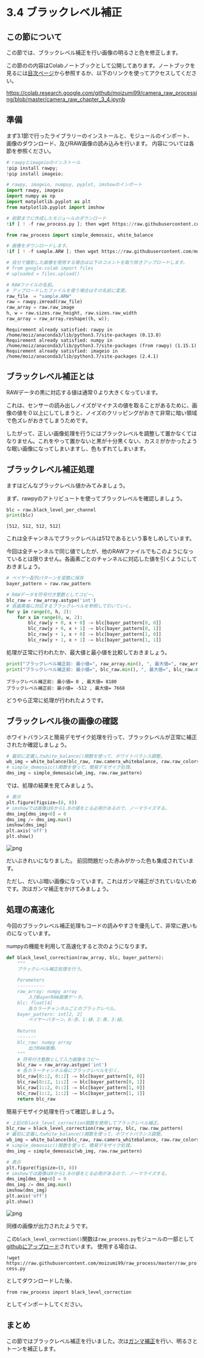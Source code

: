 
# 3.4 ブラックレベル補正

## この節について

この節では、ブラックレベル補正を行い画像の明るさと色を修正します。

この節のの内容はColabノートブックとして公開してあります。ノートブックを見るには[目次ページ](https://colab.research.google.com/github/moizumi99/camera_raw_processing/blob/master/camera_raw_toc.ipynb)から参照するか、以下のリンクを使ってアクセスしてください。

https://colab.research.google.com/github/moizumi99/camera_raw_processing/blob/master/camera_raw_chapter_3_4.ipynb

## 準備

まず3.1節で行ったライブラリーのインストールと、モジュールのインポート、画像のダウンロード、及びRAW画像の読み込みを行います。
内容については各節を参照ください。


```python
# rawpyとimageioのインストール
!pip install rawpy;
!pip install imageio;

# rawpy, imageio, numpuy, pyplot, imshowのインポート
import rawpy, imageio
import numpy as np
import matplotlib.pyplot as plt
from matplotlib.pyplot import imshow

# 前節までに作成したモジュールのダウンロード
!if [ ! -f raw_process.py ]; then wget https://raw.githubusercontent.com/moizumi99/camera_raw_process/master/raw_process.py; fi

from raw_process import simple_demosaic, white_balance

# 画像をダウンロードします。
!if [ ! -f sample.ARW ]; then wget https://raw.githubusercontent.com/moizumi99/camera_raw_process/master/sample.ARW; fi

# 自分で撮影した画像を使用する場合は以下のコメントを取り除きアップロードします。
# from google.colab import files
# uploaded = files.upload()

# RAWファイルの名前。
# アップロードしたファイルを使う場合はその名前に変更。
raw_file  = "sample.ARW"
raw = rawpy.imread(raw_file)
raw_array = raw.raw_image
h, w = raw.sizes.raw_height, raw.sizes.raw_width
raw_array = raw_array.reshape((h, w));
```

    Requirement already satisfied: rawpy in /home/moiz/anaconda3/lib/python3.7/site-packages (0.13.0)
    Requirement already satisfied: numpy in /home/moiz/anaconda3/lib/python3.7/site-packages (from rawpy) (1.15.1)
    Requirement already satisfied: imageio in /home/moiz/anaconda3/lib/python3.7/site-packages (2.4.1)


## ブラックレベル補正とは

RAWデータの黒に対応する値は通常０より大きくなっています。

これは、センサーの読み出しノイズがマイナスの値を取ることがあるために、画像の値を０以上にしてしまうと、ノイズのクリッピングがおきて非常に暗い領域で色ズレがおきてしまうためです。

したがって、正しい画像処理を行うにはブラックレベルを調整して置かなくてはなりません。これをやって置かないと黒が十分黒くない、カスミがかかったような眠い画像になってしまいますし、色もずれてしまいます。

## ブラックレベル補正処理

ますはどんなブラックレベル値かみてみましょう。

まず、rawpyのアトリビュートを使ってブラックレベルを確認しましょう。


```python
blc = raw.black_level_per_channel
print(blc)
```

    [512, 512, 512, 512]


これは全チャンネルでブラックレベルは512であるという事をしめしています。

今回は全チャンネルで同じ値でしたが、他のRAWファイルでもこのようになっているとは限りません。各画素ごとのチャンネルに対応した値を引くようにしておきましょう。



```python
# ベイヤー配列パターンを変数に保存
bayer_pattern = raw.raw_pattern

# RAWデータを符号付き整数としてコピー。
blc_raw = raw_array.astype('int')
# 各画素毎に対応するブラックレベルを参照して引いていく。
for y in range(0, h, 2):
    for x in range(0, w, 2):
        blc_raw[y + 0, x + 0] -= blc[bayer_pattern[0, 0]]
        blc_raw[y + 0, x + 1] -= blc[bayer_pattern[0, 1]]
        blc_raw[y + 1, x + 0] -= blc[bayer_pattern[1, 0]]
        blc_raw[y + 1, x + 1] -= blc[bayer_pattern[1, 1]]
```

処理が正常に行われたか、最大値と最小値を比較しておきましょう。


```python
print("ブラックレベル補正前: 最小値=", raw_array.min(), ", 最大値=", raw_array.max())
print("ブラックレベル補正前: 最小値=", blc_raw.min(), ", 最大値=", blc_raw.max())
```

    ブラックレベル補正前: 最小値= 0 , 最大値= 8180
    ブラックレベル補正前: 最小値= -512 , 最大値= 7668


どうやら正常に処理が行われたようです。

## ブラックレベル後の画像の確認

ホワイトバランスと簡易デモザイク処理を行って、ブラックレベルが正常に補正されたか確認しましょう。


```python
# 最初に定義したwhite_balance()関数を使って、ホワイトバランス調整。
wb_img = white_balance(blc_raw, raw.camera_whitebalance, raw.raw_colors)
# simple_demosaic()関数を使って、簡易デモザイク処理。
dms_img = simple_demosaic(wb_img, raw.raw_pattern)
```

では、処理の結果を見てみましょう。


```python
# 表示
plt.figure(figsize=(8, 8))
# imshowでは画像は0から1.0の値をとる必用があるので、ノーマライズする。
dms_img[dms_img<0] = 0
dms_img /= dms_img.max()
imshow(dms_img)
plt.axis('off')
plt.show()
```


![png](camera_raw_chapter_3_4_files/camera_raw_chapter_3_4_15_0.png)


だいぶきれいになりました。
前回問題だった赤みがかった色も集成されています。

ただし、だいぶ暗い画像になっています。これはガンマ補正がされていないためです。次はガンマ補正をかけてみましょう。

## 処理の高速化

今回のブラックレベル補正処理もコードの読みやすさを優先して、非常に遅いものになっています。

numpyの機能を利用して高速化すると次のようになります。


```python
def black_level_correction(raw_array, blc, bayer_pattern):
    """ 
    ブラックレベル補正処理を行う。
    
    Parameters
    ----------
    raw_array: numpy array
        入力BayerRAW画像データ。
    blc: float[4]
        各カラーチャンネルごとのブラックレベル。
    bayer_pattern: int[2, 2]
        ベイヤーパターン。0:赤、1:緑、2:青、3:緑。
        
    Returns
    -------
    blc_raw: numpy array
        出力RAW画像。
    """    
    # 符号付き整数として入力画像をコピー
    blc_raw = raw_array.astype('int')
    # 各カラーチャンネル毎にブラックレベルを引く。
    blc_raw[0::2, 0::2] -= blc[bayer_pattern[0, 0]]
    blc_raw[0::2, 1::2] -= blc[bayer_pattern[0, 1]]
    blc_raw[1::2, 0::2] -= blc[bayer_pattern[1, 0]]
    blc_raw[1::2, 1::2] -= blc[bayer_pattern[1, 1]]
    return blc_raw
```

簡易デモザイク処理を行って確認しましょう。


```python
# 上記のblack_level_correction関数を使用してブラックレベル補正。
blc_raw = black_level_correction(raw_array, blc, raw.raw_pattern)
# 最初に定義したwhite_balance()関数を使って、ホワイトバランス調整。
wb_img = white_balance(blc_raw, raw.camera_whitebalance, raw.raw_colors)
# simple_demosaic()関数を使って、簡易デモザイク処理。
dms_img = simple_demosaic(wb_img, raw.raw_pattern)

# 表示
plt.figure(figsize=(8, 8))
# imshowでは画像は0から1.0の値をとる必用があるので、ノーマライズする。
dms_img[dms_img<0] = 0
dms_img /= dms_img.max()
imshow(dms_img)
plt.axis('off')
plt.show()
```


![png](camera_raw_chapter_3_4_files/camera_raw_chapter_3_4_21_0.png)


同様の画像が出力されたようです。

この`black_level_correction()`関数は`raw_process.py`モジュールの一部として[githubにアップロード](https://raw.githubusercontent.com/moizumi99/raw_process/master/raw_process.py)されています。
使用する場合は、

`!wget https://raw.githubusercontent.com/moizumi99/raw_process/master/raw_process.py`

としてダウンロードした後、

`from raw_process import black_level_correction`

としてインポートしてください。

## まとめ

この節ではブラックレベル補正を行いました。次は[ガンマ補正](https://colab.research.google.com/github/moizumi99/camera_raw_processing/blob/master/camera_raw_chapter_3_5.ipynb)を行い、明るさとトーンを補正します。
